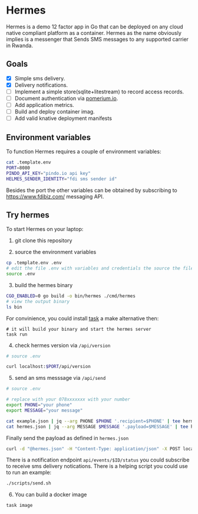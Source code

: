 # Hermes

Hermes is a demo 12 factor app in Go that can be deployed on any cloud native
compliant platform as a container. Hermes as the name obviously implies is a
messenger that Sends SMS messages to any supported carrier in Rwanda.

## Goals

- [x] Simple sms delivery.
- [x] Delivery notifications.
- [ ] Implement a simple store(sqlite+litestream) to record access records.
- [ ] Document authentication via [pomerium.io](https://www.pomerium.io/).
- [ ] Add application metrics.
- [ ] Build and deploy container imag.
- [ ] Add valid knative deployment manifests

## Environment variables

To function Hermes requires a couple of environment variables:

```bash
cat .template.env
PORT=8080
PINDO_API_KEY="pindo.io api key"
HELMES_SENDER_IDENTITY="fdi sms sender id"
```

Besides the port the other variables can be obtained by subscribing to
https://www.fdibiz.com/ messaging API.

## Try hermes

To start Hermes on your laptop:

1. git clone this repository

2. source the environment variables

```bash
cp .template.env .env
# edit the file .env with variables and credentials the source the file
source .env
```

3. build the hermes binary

```bash
CGO_ENABLED=0 go build -o bin/hermes ./cmd/hermes
# view the output binary
ls bin
```

For convinience, you could install [task](https://taskfile.dev/) a make
alternative then:

```
# it will build your binary and start the hermes server
task run
```

4. check hermes version via `/api/version`

```bash
# source .env

curl localhost:$PORT/api/version
```

5. send an sms messsage via `/api/send`

```bash
# source .env

# replace with your 078xxxxxxx with your number
export PHONE="your phone"
export MESSAGE="your message"

cat example.json | jq --arg PHONE $PHONE '.recipient=$PHONE' | tee hermes.json
cat hermes.json | jq --arg MESSAGE $MESSAGE '.payload=$MESSAGE' | tee hermes.json
```

Finally send the payload as defined in `hermes.json`

```bash
curl -d "@hermes.json" -H "Content-Type: application/json" -X POST localhost:$PORT/api/send
```

There is a notification endpoint `api/events/$ID/status` you could subscribe to
receive sms delivery notications. There is a helping script you could use to run
an example:

```bash
./scripts/send.sh
```

6. You can build a docker image

```bash
task image
```
